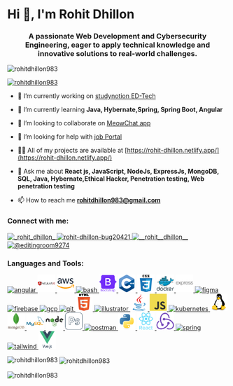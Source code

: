 <h1 align="left">Hi 👋, I'm Rohit Dhillon</h1>
<h3 align="center">A passionate Web Development and Cybersecurity Engineering, eager to apply technical knowledge and innovative solutions to real-world challenges.</h3>

<p align="left"> <img src="https://komarev.com/ghpvc/?username=rohitdhillon983&label=Profile%20views&color=0e75b6&style=flat" alt="rohitdhillon983" /> </p>

<p align="left"> <a href="https://github.com/ryo-ma/github-profile-trophy"> <img src="https://github-profile-trophy.vercel.app/?username=rohitdhillon983" alt="rohitdhillon983" /> </a> </p>

- 🔭 I’m currently working on [studynotion ED-Tech](https://studynotion-edtech-mern.netlify.app)

- 🌱 I’m currently learning **Java, Hybernate,Spring, Spring Boot, Angular**

- 👯 I’m looking to collaborate on [MeowChat app](https://mern-meowchat.netlify.app.)

- 🤝 I’m looking for help with [job Portal](https://mern-job-portal-application.netlify.app)

- 👨‍💻 All of my projects are available at [https://rohit-dhillon.netlify.app/](https://rohit-dhillon.netlify.app/)

- 💬 Ask me about **React js, JavaScript, NodeJs, ExpressJs, MongoDB, SQL, Java, Hybernate,Ethical Hacker, Penetration testing, Web penetration testing**

- 📫 How to reach me **rohitdhillon983@gmail.com**

<h3 align="left">Connect with me:</h3>
<p align="left">
<a href="https://twitter.com/_rohit_dhillon_" target="blank">
  <img align="center" src="https://media.giphy.com/media/xTiTnncJguFnYx2LZq/giphy.gif" alt="_rohit_dhillon_" height="30" width="40" />
</a>
<a href="https://www.linkedin.com/in/rohit-dhillon-bug20421" target="blank">
  <img align="center" src="https://media.giphy.com/media/UqW1H5Gr0fx8cYxWLO/giphy.gif" alt="rohit-dhillon-bug20421" height="30" width="40" />
</a>
<a href="https://www.instagram.com/__rohit__dhillon__/" target="blank">
  <img align="center" src="https://media4.giphy.com/media/v1.Y2lkPTc5MGI3NjExZ3o1ZDMxbTl4YWdxZDE5bXRxY2Fzd3B1eW4wdXd6ZDYzdjNxZzNsZSZlcD12MV9pbnRlcm5hbF9naWZfYnlfaWQmY3Q9Zw/YwNCU8P5jGMNKGG5Bq/giphy.gif" alt="__rohit__dhillon__" height="30" width="40" />
</a>
<a href="https://www.youtube.com/@editingroom9274" target="blank">
  <img align="center" src="https://media.giphy.com/media/3ov9jNziFTMfzSumAw/giphy.gif" alt="@editingroom9274" height="30" width="40" />
</a>
</p>

<h3 align="left">Languages and Tools:</h3>
<p align="left"> <a href="https://angular.io" target="_blank" rel="noreferrer"> <img src="https://angular.io/assets/images/logos/angular/angular.svg" alt="angular" width="40" height="40"/> </a> <a href="https://angular.io" target="_blank" rel="noreferrer"> <img src="https://raw.githubusercontent.com/devicons/devicon/master/icons/angularjs/angularjs-original-wordmark.svg" alt="angularjs" width="40" height="40"/> </a> <a href="https://aws.amazon.com" target="_blank" rel="noreferrer"> <img src="https://raw.githubusercontent.com/devicons/devicon/master/icons/amazonwebservices/amazonwebservices-original-wordmark.svg" alt="aws" width="40" height="40"/> </a> <a href="https://www.gnu.org/software/bash/" target="_blank" rel="noreferrer"> <img src="https://www.vectorlogo.zone/logos/gnu_bash/gnu_bash-icon.svg" alt="bash" width="40" height="40"/> </a> <a href="https://getbootstrap.com" target="_blank" rel="noreferrer"> <img src="https://raw.githubusercontent.com/devicons/devicon/master/icons/bootstrap/bootstrap-plain-wordmark.svg" alt="bootstrap" width="40" height="40"/> </a> <a href="https://www.w3schools.com/cpp/" target="_blank" rel="noreferrer"> <img src="https://raw.githubusercontent.com/devicons/devicon/master/icons/cplusplus/cplusplus-original.svg" alt="cplusplus" width="40" height="40"/> </a> <a href="https://www.w3schools.com/css/" target="_blank" rel="noreferrer"> <img src="https://raw.githubusercontent.com/devicons/devicon/master/icons/css3/css3-original-wordmark.svg" alt="css3" width="40" height="40"/> </a> <a href="https://www.docker.com/" target="_blank" rel="noreferrer"> <img src="https://raw.githubusercontent.com/devicons/devicon/master/icons/docker/docker-original-wordmark.svg" alt="docker" width="40" height="40"/> </a> <a href="https://expressjs.com" target="_blank" rel="noreferrer"> <img src="https://raw.githubusercontent.com/devicons/devicon/master/icons/express/express-original-wordmark.svg" alt="express" width="40" height="40"/> </a> <a href="https://www.figma.com/" target="_blank" rel="noreferrer"> <img src="https://www.vectorlogo.zone/logos/figma/figma-icon.svg" alt="figma" width="40" height="40"/> </a> <a href="https://firebase.google.com/" target="_blank" rel="noreferrer"> <img src="https://www.vectorlogo.zone/logos/firebase/firebase-icon.svg" alt="firebase" width="40" height="40"/> </a> <a href="https://cloud.google.com" target="_blank" rel="noreferrer"> <img src="https://www.vectorlogo.zone/logos/google_cloud/google_cloud-icon.svg" alt="gcp" width="40" height="40"/> </a> <a href="https://git-scm.com/" target="_blank" rel="noreferrer"> <img src="https://www.vectorlogo.zone/logos/git-scm/git-scm-icon.svg" alt="git" width="40" height="40"/> </a> <a href="https://www.w3.org/html/" target="_blank" rel="noreferrer"> <img src="https://raw.githubusercontent.com/devicons/devicon/master/icons/html5/html5-original-wordmark.svg" alt="html5" width="40" height="40"/> </a> <a href="https://www.adobe.com/in/products/illustrator.html" target="_blank" rel="noreferrer"> <img src="https://www.vectorlogo.zone/logos/adobe_illustrator/adobe_illustrator-icon.svg" alt="illustrator" width="40" height="40"/> </a> <a href="https://www.java.com" target="_blank" rel="noreferrer"> <img src="https://raw.githubusercontent.com/devicons/devicon/master/icons/java/java-original.svg" alt="java" width="40" height="40"/> </a> <a href="https://developer.mozilla.org/en-US/docs/Web/JavaScript" target="_blank" rel="noreferrer"> <img src="https://raw.githubusercontent.com/devicons/devicon/master/icons/javascript/javascript-original.svg" alt="javascript" width="40" height="40"/> </a> <a href="https://kubernetes.io" target="_blank" rel="noreferrer"> <img src="https://www.vectorlogo.zone/logos/kubernetes/kubernetes-icon.svg" alt="kubernetes" width="40" height="40"/> </a> <a href="https://www.linux.org/" target="_blank" rel="noreferrer"> <img src="https://raw.githubusercontent.com/devicons/devicon/master/icons/linux/linux-original.svg" alt="linux" width="40" height="40"/> </a> <a href="https://www.mongodb.com/" target="_blank" rel="noreferrer"> <img src="https://raw.githubusercontent.com/devicons/devicon/master/icons/mongodb/mongodb-original-wordmark.svg" alt="mongodb" width="40" height="40"/> </a> <a href="https://www.mysql.com/" target="_blank" rel="noreferrer"> <img src="https://raw.githubusercontent.com/devicons/devicon/master/icons/mysql/mysql-original-wordmark.svg" alt="mysql" width="40" height="40"/> </a> <a href="https://nodejs.org" target="_blank" rel="noreferrer"> <img src="https://raw.githubusercontent.com/devicons/devicon/master/icons/nodejs/nodejs-original-wordmark.svg" alt="nodejs" width="40" height="40"/> </a> <a href="https://www.photoshop.com/en" target="_blank" rel="noreferrer"> <img src="https://raw.githubusercontent.com/devicons/devicon/master/icons/photoshop/photoshop-line.svg" alt="photoshop" width="40" height="40"/> </a> <a href="https://postman.com" target="_blank" rel="noreferrer"> <img src="https://www.vectorlogo.zone/logos/getpostman/getpostman-icon.svg" alt="postman" width="40" height="40"/> </a> <a href="https://www.python.org" target="_blank" rel="noreferrer"> <img src="https://raw.githubusercontent.com/devicons/devicon/master/icons/python/python-original.svg" alt="python" width="40" height="40"/> </a> <a href="https://reactjs.org/" target="_blank" rel="noreferrer"> <img src="https://raw.githubusercontent.com/devicons/devicon/master/icons/react/react-original-wordmark.svg" alt="react" width="40" height="40"/> </a> <a href="https://redux.js.org" target="_blank" rel="noreferrer"> <img src="https://raw.githubusercontent.com/devicons/devicon/master/icons/redux/redux-original.svg" alt="redux" width="40" height="40"/> </a> <a href="https://spring.io/" target="_blank" rel="noreferrer"> <img src="https://www.vectorlogo.zone/logos/springio/springio-icon.svg" alt="spring" width="40" height="40"/> </a> <a href="https://tailwindcss.com/" target="_blank" rel="noreferrer"> <img src="https://www.vectorlogo.zone/logos/tailwindcss/tailwindcss-icon.svg" alt="tailwind" width="40" height="40"/> </a> <a href="https://vuejs.org/" target="_blank" rel="noreferrer"> <img src="https://raw.githubusercontent.com/devicons/devicon/master/icons/vuejs/vuejs-original-wordmark.svg" alt="vuejs" width="40" height="40"/> </a> </p>

<p><img align="left" src="https://github-readme-stats.vercel.app/api/top-langs?username=rohitdhillon983&show_icons=true&locale=en&layout=compact" alt="rohitdhillon983" /></p>

<p>&nbsp;<img align="center" src="https://github-readme-stats.vercel.app/api?username=rohitdhillon983&show_icons=true&locale=en" alt="rohitdhillon983" /></p>

<p><img align="center" src="https://github-readme-streak-stats.herokuapp.com/?user=rohitdhillon983&" alt="rohitdhillon983" /></p>
